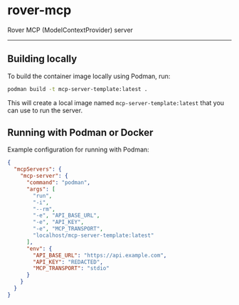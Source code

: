 # rover-mcp

Rover MCP (ModelContextProvider) server

---

## Building locally

To build the container image locally using Podman, run:

```sh
podman build -t mcp-server-template:latest .
```

This will create a local image named `mcp-server-template:latest` that you can use to run the server.

## Running with Podman or Docker

Example configuration for running with Podman:

```json
{
  "mcpServers": {
    "mcp-server": {
      "command": "podman",
      "args": [
        "run",
        "-i",
        "--rm",
        "-e", "API_BASE_URL",
        "-e", "API_KEY",
        "-e", "MCP_TRANSPORT",
        "localhost/mcp-server-template:latest"
      ],
      "env": {
        "API_BASE_URL": "https://api.example.com",
        "API_KEY": "REDACTED",
        "MCP_TRANSPORT": "stdio"
      }
    }
  }
}
```
